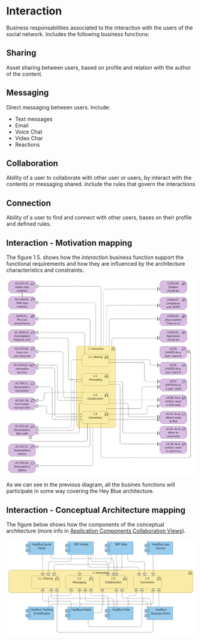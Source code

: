 # Interaction

Business responsabilities associated to the interaction with the users of the social network.
Includes the following business functions:

##  Sharing

Asset sharing between users, based on profile and relation with the author of the content.

## Messaging

Direct messaging between users. Include:
* Text messages
* Email
* Voice Chat
* Video Char
* Reactions

## Collaboration

Ability of a user to collaborate with other user or users, by interact with the contents or messaging shared.
Include the rules that govern the interactions

## Connection

Ability of a user to find and connect with other users, bases on their profile and defined rules.

## Interaction - Motivation mapping

The figure 1.5. shows how the *interaction* business function support the functional requirements and how they are influenced by the architecture characteristics and constraints.

![Interaction - Motivation Matrix](/Assets/1.5.Motivation-Interaction-mapping.png)

As we can see in the previous diagram, all the busines functions will participate in some way covering the Hey Blue architecture.

## Interaction - Conceptual Architecture mapping

The figure below shows how the components of the conceptual architecture (more info in [Application Components Collaboration Views](/README.md#application-component-collaboration-views)).

![Interaction Conceptual Architecture Mapping](/Assets/Interaction-Conceptual-Architecture-Mapping.png)